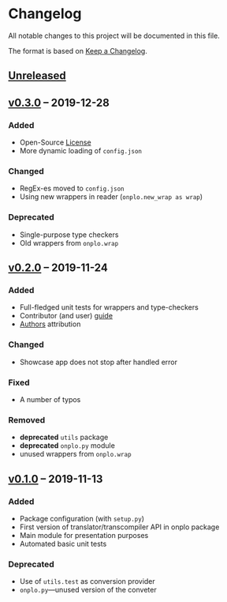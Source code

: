 # Changelog

All notable changes to this project will be documented in this file.

The format is based on [Keep a Changelog](https://keepachangelog.com/en/1.0.0/).

## [Unreleased]

## [v0.3.0] – 2019-12-28

### Added

- Open-Source [License]
- More dynamic loading of `config.json`

### Changed

- RegEx-es moved to `config.json`
- Using new wrappers in reader (`onplo.new_wrap as wrap`)

### Deprecated

- Single-purpose type checkers
- Old wrappers from `onplo.wrap`

## [v0.2.0] – 2019-11-24

### Added

- Full-fledged unit tests for wrappers and type-checkers
- Contributor (and user) [guide][contributing]
- [Authors] attribution

### Changed

- Showcase app does not stop after handled error

### Fixed

- A number of typos

### Removed

- **deprecated** `utils` package
- **deprecated** `onplo.py` module
- unused wrappers from `onplo.wrap`

## [v0.1.0] – 2019-11-13

### Added

- Package configuration (with `setup.py`)
- First version of translator/transcompiler API in onplo package
- Main module for presentation purposes
- Automated basic unit tests

### Deprecated

- Use of `utils.test` as conversion provider
- `onplo.py`—unused version of the conveter

<!-- links -->

[unreleased]: https://github.com/konrad-szychowiak/onp.lo/tree/develop
[v0.3.0]: https://github.com/konrad-szychowiak/onp.lo/tree/v0.3
[v0.2.0]: https://github.com/konrad-szychowiak/onp.lo/tree/v0.2
[v0.1.0]: https://github.com/konrad-szychowiak/onp.lo/tree/v0.1

<!-- repo -->

[authors]: ./AUTHORS.md
[readme]: ./onplo/README.md
[contributing]: ./CONTRIBUTING.md
[license]: ./LICENSE
